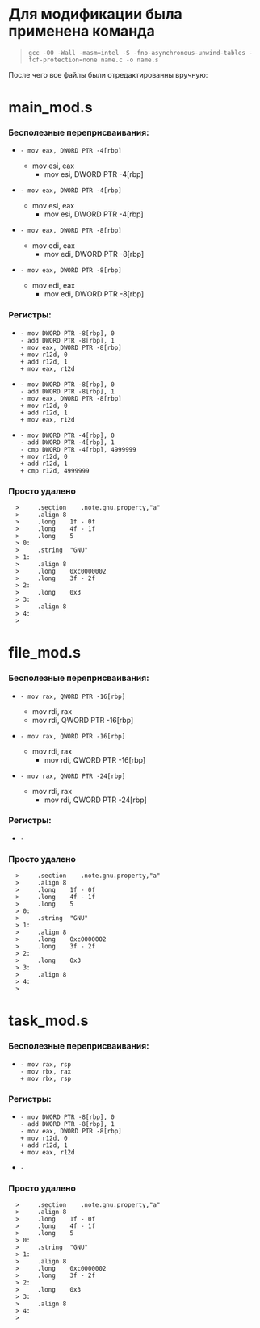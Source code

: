 # Для модификации была применена команда 
>     gcc -O0 -Wall -masm=intel -S -fno-asynchronous-unwind-tables -fcf-protection=none name.с -o name.s
После чего все файлы были отредактированны вручную:
# main_mod.s

###    Бесполезные переприсваивания:
*     - mov	eax, DWORD PTR -4[rbp]
	- mov	esi, eax
      + mov	esi, DWORD PTR -4[rbp]
*     - mov	eax, DWORD PTR -4[rbp]
	- mov	esi, eax
      + mov	esi, DWORD PTR -4[rbp]
*     - mov	eax, DWORD PTR -8[rbp]
	- mov	edi, eax
      + mov	edi, DWORD PTR -8[rbp]
*     - mov	eax, DWORD PTR -8[rbp]
	- mov	edi, eax
      + mov	edi, DWORD PTR -8[rbp]


###    Регистры:
*     - mov	DWORD PTR -8[rbp], 0
      - add	DWORD PTR -8[rbp], 1
      - mov	eax, DWORD PTR -8[rbp]
      + mov	r12d, 0
      + add	r12d, 1
      + mov	eax, r12d
*     - mov	DWORD PTR -8[rbp], 0
      - add	DWORD PTR -8[rbp], 1
      - mov	eax, DWORD PTR -8[rbp]
      + mov	r12d, 0
      + add	r12d, 1
      + mov	eax, r12d
*     - mov	DWORD PTR -4[rbp], 0
      - add	DWORD PTR -4[rbp], 1
      - cmp	DWORD PTR -4[rbp], 4999999
      + mov	r12d, 0	
      + add	r12d, 1
      + cmp	r12d, 4999999

###    Просто удалено
      > 	.section	.note.gnu.property,"a"
      > 	.align 8
      > 	.long	 1f - 0f
      > 	.long	 4f - 1f
      > 	.long	 5
      > 0:
      > 	.string	 "GNU"
      > 1:
      > 	.align 8
      > 	.long	 0xc0000002
      > 	.long	 3f - 2f
      > 2:
      > 	.long	 0x3
      > 3:
      > 	.align 8
      > 4:
      > 

# file_mod.s

###    Бесполезные переприсваивания:
*     - mov rax, QWORD PTR -16[rbp]
	- mov rdi, rax
	+ mov rdi, QWORD PTR -16[rbp]
*     - mov rax, QWORD PTR -16[rbp]
	- mov rdi, rax
      + mov rdi, QWORD PTR -16[rbp]
*     - mov	rax, QWORD PTR -24[rbp]
	- mov	rdi, rax
      + mov rdi, QWORD PTR -24[rbp]

###    Регистры:
*     - 

###    Просто удалено
      > 	.section	.note.gnu.property,"a"
      > 	.align 8
      > 	.long	 1f - 0f
      > 	.long	 4f - 1f
      > 	.long	 5
      > 0:
      > 	.string	 "GNU"
      > 1:
      > 	.align 8
      > 	.long	 0xc0000002
      > 	.long	 3f - 2f
      > 2:
      > 	.long	 0x3
      > 3:
      > 	.align 8
      > 4:
      > 


# task_mod.s
###    Бесполезные переприсваивания:
*     - mov rax, rsp
      - mov rbx, rax 
      + mov rbx, rsp

###    Регистры:
*     - mov	DWORD PTR -8[rbp], 0
      - add	DWORD PTR -8[rbp], 1
      - mov	eax, DWORD PTR -8[rbp]
      + mov	r12d, 0
      + add	r12d, 1
      + mov	eax, r12d
*     - 

###    Просто удалено
      > 	.section	.note.gnu.property,"a"
      > 	.align 8
      > 	.long	 1f - 0f
      > 	.long	 4f - 1f
      > 	.long	 5
      > 0:
      > 	.string	 "GNU"
      > 1:
      > 	.align 8
      > 	.long	 0xc0000002
      > 	.long	 3f - 2f
      > 2:
      > 	.long	 0x3
      > 3:
      > 	.align 8
      > 4:
      > 
